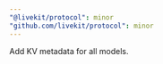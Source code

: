 ```yaml
---
"@livekit/protocol": minor
"github.com/livekit/protocol": minor
---
```


Add KV metadata for all models.
